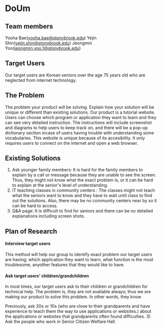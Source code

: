 # DoUm

## Team members
  Yooha Bae(yooha.bae@stonybrook.edu)
  Yejin Shin(yejin.shin@stonybrook.edu)
  Jeongmin Yoo(jeongmin.yoo.1@stonybrook.edu)
  
## Target Users
  Our target users are Korean seniors over the age 75 years old who are neglected from internet technology.

## The Problem

The problem your product will be solving. Explain how your solution will be unique or
different than existing solutions.
Our product is a tutorial website. Users can choose which program or application they want to learn and they can see very detailed instruction. The instructions will include screenshot and diagrams to help users to keep track on, and there will be a pop-up dictionary section incase of users having trouble with understanding some vocabularies. This website is unique because of its accesibility. It only requires users to connect on the internet and open a web browser. 

## Existing Solutions

1) Ask younger family members: It is hard for the family members to explain by a call or message because they are unable to see the screen. Thus, they might not know what the exact problem is, or it can be hard to explain at the senior's level of understanding.
2) IT teaching classes in community centers : The classes might not teach what the seniors want to know and they have to wait until class to find out the solutions. Also, there may be no community centers near by so it can be hard to access.
3) Q&A page: It is difficult to find for seniors and there can be no detailed explanations including screen shots.

## Plan of Research
#### Interview target users
This method will help our group to identify exact problem our target users are having; which application they want to learn, what function is the most troublesome, anyother features that they would like to have.  
#### Ask target users' children/grandchildren
In most times, our target users ask to their children or grandchildren for technical help. The problem is, they are not avaliable always; thus we are making our product to solve this problem. In other words, they know 

Previously, ask 20s or 10s (who are close to their grandparents and have experience to teach them the way to use applications or websites.) about the applications or websites that grandparents often found difficulties.
3) Ask the people who work in Senior Citizen Welfare Hall.
